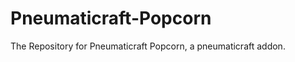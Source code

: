 Pneumaticraft-Popcorn
=====================

The Repository for Pneumaticraft Popcorn, a pneumaticraft addon.
